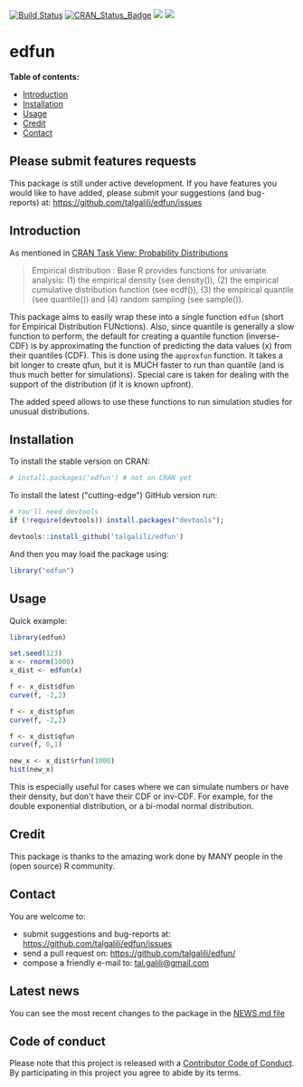 
[![Build Status](https://travis-ci.org/talgalili/edfun.png?branch=master)](https://travis-ci.org/talgalili/edfun)
[![CRAN_Status_Badge](http://www.r-pkg.org/badges/version/edfun)](https://cran.r-project.org/package=edfun)
![](http://cranlogs.r-pkg.org/badges/edfun?color=yellow)
![](http://cranlogs.r-pkg.org/badges/grand-total/edfun?color=yellowgreen)

# edfun

**Table of contents:**

* [Introduction](#introduction)
* [Installation](#installation)
* [Usage](#usage)
* [Credit](#credit)
* [Contact](#contact)


## Please submit features requests

This package is still under active development. If you have features you would like to have added, please submit your suggestions (and bug-reports) at: <https://github.com/talgalili/edfun/issues>


## Introduction

As mentioned in [CRAN Task View: Probability Distributions](https://cran.r-project.org/web/views/Distributions.html)

> Empirical distribution : Base R provides functions for univariate analysis: (1) the empirical density (see density()), (2) the empirical cumulative distribution function (see ecdf()), (3) the empirical quantile (see quantile()) and (4) random sampling (see sample()).

This package aims to easily wrap these into a single function `edfun` (short for Empirical Distribution FUNctions). Also, since quantile is generally a slow function to perform, the default for creating a quantile function (inverse-CDF) is by approximating the function of predicting the data values (x) from their quantiles (CDF). This is done using the `approxfun` function. It takes a bit longer to create qfun, but it is MUCH faster to run than quantile (and is thus much better for simulations). Special care is taken for dealing with the support of the distribution (if it is known upfront).

The added speed allows to use these functions to run simulation studies for unusual distributions.

## Installation

To install the stable version on CRAN:

```r
# install.packages('edfun') # not on CRAN yet
```

To install the latest ("cutting-edge") GitHub version run:

```R
# You'll need devtools
if (!require(devtools)) install.packages("devtools");

devtools::install_github('talgalili/edfun')
```

And then you may load the package using:

```R
library("edfun")
```

## Usage

Quick example:

```r
library(edfun)

set.seed(123)
x <- rnorm(1000)
x_dist <- edfun(x)

f <- x_dist$dfun
curve(f, -2,2)

f <- x_dist$pfun
curve(f, -2,2)

f <- x_dist$qfun
curve(f, 0,1)

new_x <- x_dist$rfun(1000)
hist(new_x)
```

This is especially useful for cases where we can simulate numbers or have their density, but don't have their CDF or inv-CDF. For example, for the double exponential distribution, or a bi-modal normal distribution.



## Credit

This package is thanks to the amazing work done by MANY people in the (open source) R community.


## Contact

You are welcome to:

* submit suggestions and bug-reports at: <https://github.com/talgalili/edfun/issues>
* send a pull request on: <https://github.com/talgalili/edfun/>
* compose a friendly e-mail to: <tal.galili@gmail.com>


## Latest news

You can see the most recent changes to the package in the [NEWS.md file](https://github.com/talgalili/edfun/blob/master/NEWS.md)





## Code of conduct

Please note that this project is released with a [Contributor Code of Conduct](CONDUCT.md). By participating in this project you agree to abide by its terms.

